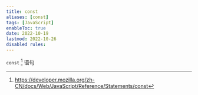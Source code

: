 ```yaml
---
title: const
aliases: [const]
tags: [JavaScript]
enableToc: true
date: 2022-10-19
lastmod: 2022-10-26
disabled rules: 
---
```


`const` [^1] 语句

[^1]: <https://developer.mozilla.org/zh-CN/docs/Web/JavaScript/Reference/Statements/const>
